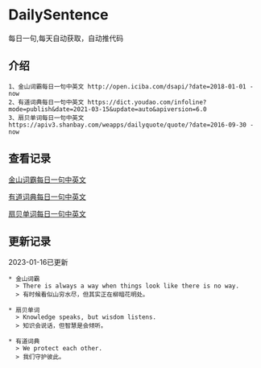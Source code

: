 # DailySentence

每日一句,每天自动获取，自动推代码

## 介绍

```
1、金山词霸每日一句中英文 http://open.iciba.com/dsapi/?date=2018-01-01 - now
2、有道词典每日一句中英文 https://dict.youdao.com/infoline?mode=publish&date=2021-03-15&update=auto&apiversion=6.0
3、扇贝单词每日一句中英文 https://apiv3.shanbay.com/weapps/dailyquote/quote/?date=2016-09-30 - now
```

## 查看记录

[金山词霸每日一句中英文](./data/iciba/)

[有道词典每日一句中英文](./data/youdao/)

[扇贝单词每日一句中英文](./data/shanbay/)

## 更新记录
2023-01-16已更新 
```
* 金山词霸
  > There is always a way when things look like there is no way.
  > 有时候看似山穷水尽，但其实正在柳暗花明处。

* 扇贝单词
  > Knowledge speaks, but wisdom listens.
  > 知识会说话，但智慧是会倾听。

* 有道词典
  > We protect each other.
  > 我们守护彼此。

```
